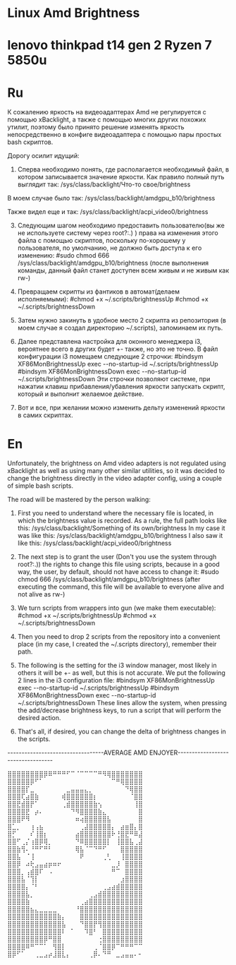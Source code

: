 # Linux Amd Brightness
# lenovo thinkpad t14 gen 2 Ryzen 7 5850u
# Ru
К сожалению яркость на видеоадаптерах Amd не регулируется с помощью xBacklight, а также с помощью многих других похожих утилит,
поэтому было принято решение изменять яркость непосредственно в конфиге видеоадаптера с помощью пары простых bash скриптов.

Дорогу осилит идущий:
1. Сперва необходимо понять, где располагается необходимый файл, в котором записывается значение яркости.
Как правило полный путь выглядит так: /sys/class/backlight/Что-то свое/brightness

В моем случае было так: /sys/class/backlight/amdgpu_b10/brightness

Также видел еще и так: /sys/class/backlight/acpi_video0/brightness

3. Следующим шагом необходимо предоставить пользователю(вы же не используете систему через root?:.) ) права на изменения этого
файла с помощью скриптов, поскольку по-хорошему у пользователя, по умолчанию, не должно быть доступа к его изменению:
#sudo chmod 666 /sys/class/backlight/amdgpu_b10/brightness
(после выполнения команды, данный файл станет доступен всем живым и не живым как rw-)

4. Превращаем скрипты из фантиков в автомат(делаем исполняемыми):
#chmod +x ~/.scripts/brightnessUp
#chmod +x ~/.scripts/brightnessDown

5. Затем нужно закинуть в удобное место 2 скрипта из репозитория (в моем случае я создал директорию ~/.scripts), запоминаем их путь.

6. Далее представлена настройка для оконного менеджера i3, вероятнее всего в других будет +- также, но это не точно.
В файл конфигурации i3 помещаем следующие 2 строчки:
#bindsym XF86MonBrightnessUp exec --no-startup-id ~/.scripts/brightnessUp
#bindsym XF86MonBrightnessDown exec --no-startup-id ~/.scripts/brightnessDown
Эти строчки позволяют системе, при нажатии клавиш прибавления/убавления яркости запускать скрипт, который и выполнит желаемое действие.

7. Вот и все, при желании можно изменить дельту изменений яркости в самих скриптах.

# En
Unfortunately, the brightness on Amd video adapters is not regulated using xBacklight as well as using many other similar utilities, so it was decided to change the brightness
directly in the video adapter config, using a couple of simple bash scripts.

The road will be mastered by the person walking:
1. First you need to understand where the necessary file is located, in which the brightness value is recorded.
As a rule, the full path looks like this: /sys/class/backlight/Something of its own/brightness
In my case it was like this: /sys/class/backlight/amdgpu_b10/brightness
I also saw it like this: /sys/class/backlight/acpi_video0/brightness

3. The next step is to grant the user (Don't you use the system through root?:.)) the rights to change this
file using scripts, because in a good way, the user, by default, should not have access to change it:
#sudo chmod 666 /sys/class/backlight/amdgpu_b10/brightness
(after executing the command, this file will be available to everyone alive and not alive as rw-)

4. We turn scripts from wrappers into gun (we make them executable):
#chmod +x ~/.scripts/brightnessUp
#chmod +x ~/.scripts/brightnessDown

5. Then you need to drop 2 scripts from the repository into a convenient place (in my case, I created the ~/.scripts directory), remember their path.

6. The following is the setting for the i3 window manager, most likely in others it will be +- as well, but this is not accurate.
We put the following 2 lines in the i3 configuration file:
#bindsym XF86MonBrightnessUp exec --no-startup-id ~/.scripts/brightnessUp
#bindsym XF86MonBrightnessDown exec --no-startup-id ~/.scripts/brightnessDown
These lines allow the system, when pressing the add/decrease brightness keys, to run a script that will perform the desired action.

7. That's all, if desired, you can change the delta of brightness changes in the scripts.

----------------------------------AVERAGE AMD ENJOYER----------------------------------

⣿⣿⣿⣿⣿⣿⣿⣿⡿⠿⠛⠛⠛⠋⠉⠈⠉⠉⠉⠉⠛⠻⢿⣿⣿⣿⣿⣿⣿⣿
⣿⣿⣿⣿⣿⡿⠋⠁⠀⠀⠀⠀⠀⠀⠀⠀⠀⠀⠀⠀⠀⠀⠀⠉⠛⢿⣿⣿⣿⣿
⣿⣿⣿⣿⡏⣀⠀⠀⠀⠀⠀⠀⠀⣀⣤⣤⣤⣄⡀⠀⠀⠀⠀⠀⠀⠀⠙⢿⣿⣿
⣿⣿⣿⢏⣴⣿⣷⠀⠀⠀⠀⠀⢾⣿⣿⣿⣿⣿⣿⡆⠀⠀⠀⠀⠀⠀⠀⠈⣿⣿
⣿⣿⣟⣾⣿⡟⠁⠀⠀⠀⠀⠀⢀⣾⣿⣿⣿⣿⣿⣷⢢⠀⠀⠀⠀⠀⠀⠀⢸⣿
⣿⣿⣿⣿⣟⠀⡴⠄⠀⠀⠀⠀⠀⠀⠙⠻⣿⣿⣿⣿⣷⣄⠀⠀⠀⠀⠀⠀⠀⣿
⣿⣿⣿⠟⠻⠀⠀⠀⠀⠀⠀⠀⠀⠀⠀⠶⢴⣿⣿⣿⣿⣿⣧⠀⠀⠀⠀⠀⠀⣿
⣿⣁⡀⠀⠀⢰⢠⣦⠀⠀⠀⠀⠀⠀⠀⠀⢀⣼⣿⣿⣿⣿⣿⡄⠀⣴⣶⣿⡄⣿
⣿⡋⠀⠀⠀⠎⢸⣿⡆⠀⠀⠀⠀⠀⠀⣴⣿⣿⣿⣿⣿⣿⣿⠗⢘⣿⣟⠛⠿⣼
⣿⣿⠋⢀⡌⢰⣿⡿⢿⡀⠀⠀⠀⠀⠀⠙⠿⣿⣿⣿⣿⣿⡇⠀⢸⣿⣿⣧⢀⣼
⣿⣿⣷⢻⠄⠘⠛⠋⠛⠃⠀⠀⠀⠀⠀⢿⣧⠈⠉⠙⠛⠋⠀⠀⠀⣿⣿⣿⣿⣿
⣿⣿⣧⠀⠈⢸⠀⠀⠀⠀⠀⠀⠀⠀⠀⠀⠟⠀⠀⠀⠀⢀⢃⠀⠀⢸⣿⣿⣿⣿
⣿⣿⡿⠀⠴⢗⣠⣤⣴⡶⠶⠖⠀⠀⠀⠀⠀⠀⠀⠀⠀⠀⠀⣀⡸⠀⣿⣿⣿⣿
⣿⣿⣿⡀⢠⣾⣿⠏⠀⠠⠀⠀⠀⠀⠀⠀⠀⠀⠀⠀⠀⠀⠀⠛⠉⠀⣿⣿⣿⣿
⣿⣿⣿⣧⠈⢹⡇⠀⠀⠀⠀⠀⠀⠀⠀⠀⠀⠀⠀⠀⠀⠀⠀⠀⠀⣰⣿⣿⣿⣿
⣿⣿⣿⣿⡄⠈⠃⠀⠀⠀⠀⠀⠀⠀⠀⠀⠀⠀⠀⠀⠀⢀⣠⣴⣾⣿⣿⣿⣿⣿
⣿⣿⣿⣿⣧⡀⠀⠀⠀⠀⠀⠀⠀⠀⠀⠀⠀⠀⢀⣠⣾⣿⣿⣿⣿⣿⣿⣿⣿⣿
⣿⣿⣿⣿⣷⠀⠀⠀⠀⠀⠀⠀⠀⠀⠀⠀⢀⣴⣿⣿⣿⣿⣿⣿⣿⣿⣿⣿⣿⣿
⣿⣿⣿⣿⣿⣦⣄⣀⣀⣀⣀⠀⠀⠀⠀⠘⣿⣿⣿⣿⣿⣿⣿⣿⣿⣿⣿⣿⣿⣿
⣿⣿⣿⣿⣿⣿⣿⣿⣿⣿⣿⣷⡄⠀⠀⠀⣿⣿⣿⣿⣿⣿⣿⣿⣿⣿⣿⣿⣿⣿
⣿⣿⣿⣿⣿⣿⣿⣿⣿⣿⣿⣿⣧⠀⠀⠀⠙⣿⣿⡟⢻⣿⣿⣿⣿⣿⣿⣿⣿⣿
⣿⣿⣿⣿⣿⣿⣿⣿⣿⣿⣿⣿⠇⠀⠁⠀⠀⠹⣿⠃⠀⣿⣿⣿⣿⣿⣿⣿⣿⣿
⣿⣿⣿⣿⣿⣿⣿⣿⡿⠛⣿⣿⠀⠀⠀⠀⠀⠀⠀⠀⢐⣿⣿⣿⣿⣿⣿⣿⣿⣿
⣿⣿⣿⣿⠿⠛⠉⠉⠁⠀⢻⣿⡇⠀⠀⠀⠀⠀⠀⢀⠈⣿⣿⡿⠉⠛⠛⠛⠉⠉
⣿⡿⠋⠁⠀⠀⢀⣀⣠⡴⣸⣿⣇⡄⠀⠀⠀⠀⢀⡿⠄⠙⠛⠀⣀⣠⣤⣤⠄-
